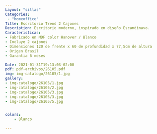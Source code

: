 ```yaml
---
Layout: "sillas"
Categories:
 - "homeoffice"
Title: Escritorio Trend 2 Cajones
Description: Escritorio moderno, inspirado en diseño Escandinavo.
Caracteristicas: 
- Fabricado en MDF color Hanover / Blanco
- Incluye 2 cajones
- Dimensiones 120 de frente x 60 de profundidad x 77,5cm de altura
- Origen Brasil 
- Garantia 6 meses

Date: 2021-01-31T19:13:03-02:00
pdf: pdf-archivos/26105.pdf
img: img-catalogo/26105/1.jpg
gallery: 
- img-catalogo/26105/1.jpg
- img-catalogo/26105/2.jpg
- img-catalogo/26105/3.jpg
- img-catalogo/26105/3.jpg
- img-catalogo/26105/5.jpg


colors:
    - Blanco
    
---
```

